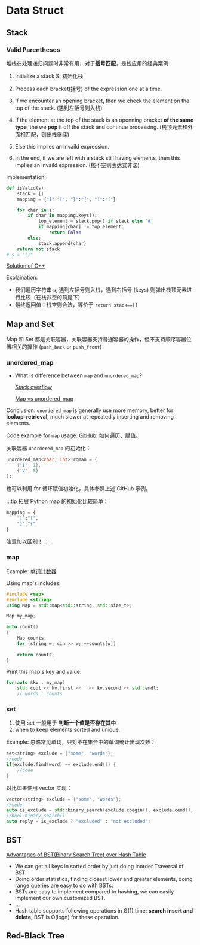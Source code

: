 # Data Struct

## Stack

### Valid Parentheses

堆栈在处理递归问题时非常有用，对于**括号匹配**，是栈应用的经典案例：

1. Initialize a stack S: 初始化栈

2. Process each bracket(括号) of the expression one at a time.

3. If we encounter an opening bracket, then we check the element on the top of the stack. (遇到左括号则入栈)

4. If the element at the top of the stack is an openning bracket **of the same type**, the we **pop** it off the stack and continue processing. (栈顶元素和外面相匹配，则出栈继续)

5. Else this implies an invaild expression.

6. In the end, if we are left with a stack still having elements, then this implies an invaild expression. (栈不空则表达式非法)

Implementation:

```py
def isValid(s):
    stack = []
    mapping = {"]":"[", "}":"{", ")":"("}

    for char in s:
        if char in mapping.keys():
            top_element = stack.pop() if stack else '#'
            if mapping[char] != top_element:
                return False
        else:
            stack.append(char)
    return not stack
# s = "()"
```

[Solution of C++](https://github.com/chenweigao/_code/blob/master/cpp/stack_valid_parenttheses.cpp)

Explaination:

- 我们遍历字符串 s, 遇到左括号则入栈，遇到右括号 (keys) 则弹出栈顶元素进行比较（在栈非空的前提下）
- 最终返回值：栈空则合法，等价于 `return stack==[]`


## Map and Set

Map 和 Set 都是关联容器，关联容器支持普通容器的操作，但不支持顺序容器位置相关的操作  (`push_back` or `push_front`)

### unordered_map

- What is difference between `map` and `unordered_map`?

    [Stack overflow](https://stackoverflow.com/questions/2196995/is-there-any-advantage-of-using-map-over-unordered-map-in-case-of-trivial-keys)

    [Map vs unordered_map](https://www.geeksforgeeks.org/map-vs-unordered_map-c/)

Conclusion: `unordered_map` is generally use more memory, better for **lookup-retrieval**, much slower at repeatedly inserting and removing elements.

Code example for `map` usage: [GitHub](https://github.com/chenweigao/_code/blob/master/cpp/unordered_map.cpp): 如何遍历、赋值。

关联容器 `unordered_map` 的初始化：

```cpp
unordered_map<char, int> roman = {
    {'I', 1},
    {'V', 5}
};
```

也可以利用 for 循环赋值初始化，具体参照上述 GitHub 示例。

:::tip 拓展
Python map 的初始化比较简单：

```py
mapping = {
    "]":"[",
    "}":"{"
}
```

注意加以区别！
:::

### map

Example: [单词计数器](https://github.com/chenweigao/_code/blob/master/cpp/map_word_count.cpp)

Using map's includes:

```cpp
#include <map>
#include <string>
using Map = std::map<std::string, std::size_t>;

Map my_map;
````

```cpp
auto count()
{
    Map counts;
    for (string w; cin >> w; ++counts[w])
        ;
    return counts;
}
```

Print this map's key and value:

```cpp
for(auto &kv : my_map)
    std::cout << kv.first << : << kv.second << std::endl;
    // words : counts
```

### set

1. 使用 set 一般用于 **判断一个值是否存在其中**
2. when to keep elements sorted and unique.

Example: 忽略常见单词，只对不在集合中的单词统计出现次数：

```cpp {3}
set<string> exclude = {"some", "words"};
//code
if(exclude.find(word) == exclude.end()) {
    //code
}
```

对比如果使用 vector 实现：

```cpp
vector<string> exclude = {"some", "words"};
//code
auto is_exclude = std::binary_search(exclude.cbegin(), exclude.cend(), word);
//bool binary_search()
auto reply = is_exclude ? "excluded" : "not excluded";
```

## BST

[Advantages of BST(Binary Search Tree) over Hash Table](https://www.geeksforgeeks.org/advantages-of-bst-over-hash-table/)

- We can get all keys in sorted order by just doing Inorder Traversal of BST.
- Doing order statistics, finding closest lower and greater elements, doing range queries are easy to do with BSTs.
- BSTs are easy to implement compared to hashing, we can easily implement our own customized BST.
- ...
- Hash table supports following operations in Θ(1) time: **search insert and delete**, BST is O(logn) for these operation.

## Red-Black Tree